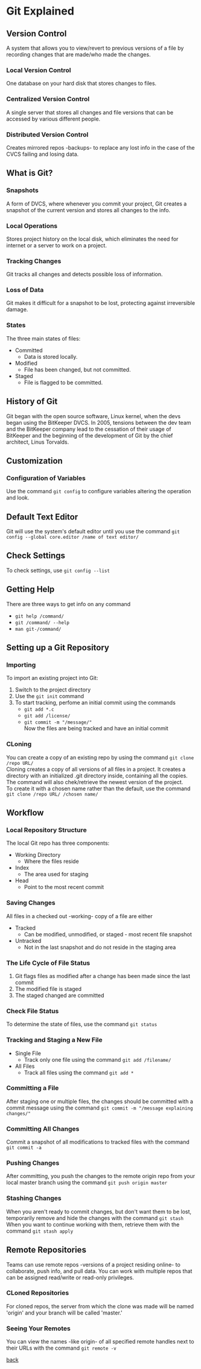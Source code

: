 # Git Explained
## Version Control
A system that allows you to view/revert to previous versions of a file by recording changes that are made/who made the changes.
### Local Version Control
One database on your hard disk that stores changes to files.
### Centralized Version Control
A single server that stores all changes and file versions that can be accessed by various different people.
### Distributed Version Control
Creates mirrored repos -backups- to replace any lost info in the case of the CVCS failing and losing data.
## What is Git?
### Snapshots
A form of DVCS, where whenever you commit your project, Git creates a snapshot of the current version and stores all changes to the info.
### Local Operations
Stores project history on the local disk, which eliminates the need for internet or a server to work on a project.
### Tracking Changes
Git tracks all changes and detects possible loss of information.
### Loss of Data
Git makes it difficult for a snapshot to be lost, protecting against irreversible damage.
### States
The three main states of files:
* Committed
    * Data is stored locally.
* Modified
    * File has been changed, but not committed.
* Staged
    * File is flagged to be committed.
## History of Git
Git began with the open source software, Linux kernel, when the devs began using the BitKeeper DVCS. In 2005, tensions between the dev team and the BitKeeper company lead to the cessation of their usage of BitKeeper and the beginning of the development of Git by the chief architect, Linus Torvalds.
## Customization
### Configuration of Variables
Use the command `git config` to configure variables altering the operation and look.
## Default Text Editor
Git will use the system's default editor until you use the command `git config --global core.editor /name of text editor/`
## Check Settings
To check settings, use `git config --list`
## Getting Help
There are three ways to get info on any command
* `git help /command/`
* `git /command/ --help`
* `man git-/command/`
## Setting up a Git Repository
### Importing
To import an existing project into Git:

1. Switch to the project directory
2. Use the `git init` command
3. To start tracking, perfome an initial commit using the commands
    * `git add *.c`
    * `git add /license/`
    * `git commit -m "/message/"`  
Now the files are being tracked and have an initial commit
### CLoning
You can create a copy of an existing repo by using the command `git clone /repo URL/`  
Cloning creates a copy of all versions of all files in a project. It creates a directory with an initialized .git directory inside, containing all the copies. The command will also chek/retrieve the newest version of the project.  
To create it with a chosen name rather than the default, use the command `git clone /repo URL/ /chosen name/`
## Workflow
### Local Repository Structure
The local Git repo has three components:  
* Working Directory
    * Where the files reside
* Index
    * The area used for staging
* Head
    * Point to the most recent commit  
### Saving Changes
All files in a checked out -working- copy of a file are either
* Tracked
    * Can be modified, unmodified, or staged - most recent file snapshot
* Untracked
    * Not in the last snapshot and do not reside in the staging area
### The Life Cycle of File Status
1. Git flags files as modified after a change has been made since the last commit
2. The modified file is staged
3. The staged changed are committed
### Check File Status
To determine the state of files, use the command `git status`
### Tracking and Staging a New File
* Single File
    * Track only one file using the command `git add /filename/`
* All Files
    * Track all files using the command `git add *`  
### Committing a File
After staging one or multiple files, the changes should be committed with a commit message using the command `git commit -m "/message explaining changes/"`
### Committing All Changes
Commit a snapshot of all modifications to tracked files with the command `git commit -a`
### Pushing Changes
After committing, you push the changes to the remote origin repo from your local master branch using the command `git push origin master`
### Stashing Changes
When you aren't ready to commit changes, but don't want them to be lost, temporarily remove and hide the changes with the command `git stash`  
When you want to continue working with them, retrieve them with the command `git stash apply`
## Remote Repositories
Teams can use remote repos -versions of a project residing online- to collaborate, push info, and pull data. You can work with multiple repos that can be assigned read/write or read-only privileges.
### CLoned Repositories
For cloned repos, the server from which the clone was made will be named 'origin' and your branch will be called 'master.'
### Seeing Your Remotes
You can view the names -like origin- of all specified remote handles next to their URLs with the command `git remote -v`

[back](README.md)